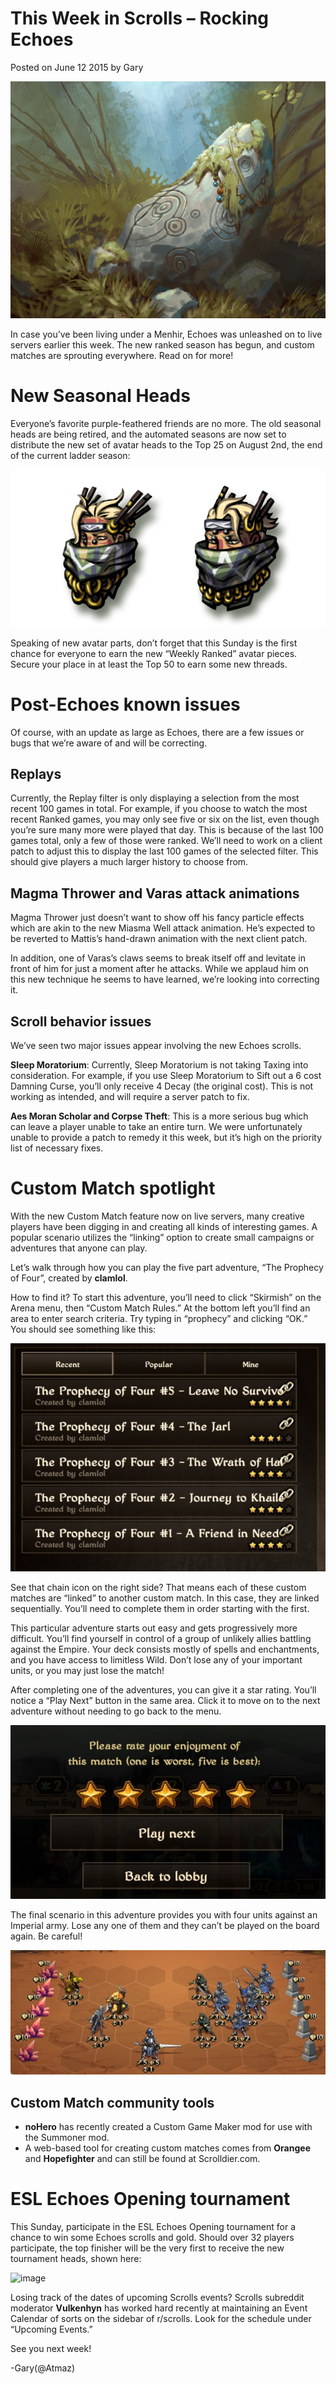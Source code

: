 # This Week in Scrolls – Rocking Echoes

Posted on June 12 2015 by Gary

![image](images/2015/06/overgrown_menhir.png)

In case you’ve been living under a Menhir, Echoes was unleashed on to live servers earlier this week. The new ranked season has begun, and custom matches are sprouting everywhere. Read on for more!


# New Seasonal Heads
Everyone’s favorite purple-feathered friends are no more. The old seasonal heads are being retired, and the automated seasons are now set to distribute the new set of avatar heads to the Top 25 on August 2nd, the end of the current ladder season:

![image](images/2015/06/New-Season-Heads-.png)

Speaking of new avatar parts, don’t forget that this Sunday is the first chance for everyone to earn the new “Weekly Ranked” avatar pieces. Secure your place in at least the Top 50 to earn some new threads.

# Post-Echoes known issues
Of course, with an update as large as Echoes, there are a few issues or bugs that we’re aware of and will be correcting.

## Replays
Currently, the Replay filter is only displaying a selection from the most recent 100 games in total. For example, if you choose to watch the most recent Ranked games, you may only see five or six on the list, even though you’re sure many more were played that day. This is because of the last 100 games total, only a few of those were ranked. We’ll need to work on a client patch to adjust this to display the last 100 games of the selected filter. This should give players a much larger history to choose from.

## Magma Thrower and Varas attack animations
Magma Thrower just doesn’t want to show off his fancy particle effects which are akin to the new Miasma Well attack animation. He’s expected to be reverted to Mattis’s hand-drawn animation with the next client patch.

In addition, one of Varas’s claws seems to break itself off and levitate in front of him for just a moment after he attacks. While we applaud him on this new technique he seems to have learned, we’re looking into correcting it.

## Scroll behavior issues
We’ve seen two major issues appear involving the new Echoes scrolls.

**Sleep Moratorium**: Currently, Sleep Moratorium is not taking Taxing into consideration. For example, if you use Sleep Moratorium to Sift out a 6 cost Damning Curse, you’ll only receive 4 Decay (the original cost). This is not working as intended, and will require a server patch to fix.

**Aes Moran Scholar and Corpse Theft**: This is a more serious bug which can leave a player unable to take an entire turn. We were unfortunately unable to provide a patch to remedy it this week, but it’s high on the priority list of necessary fixes.

# Custom Match spotlight
With the new Custom Match feature now on live servers, many creative players have been digging in and creating all kinds of interesting games. A popular scenario utilizes the “linking” option to create small campaigns or adventures that anyone can play.

Let’s walk through how you can play the five part adventure, “The Prophecy of Four”,  created by **clamlol**.

How to find it?
To start this adventure, you’ll need to click “Skirmish” on the Arena menu, then “Custom Match Rules.” At the bottom left you’ll find an area to enter search criteria. Try typing in “prophecy” and clicking “OK.” You should see something like this:

![image](images/2015/06/Prophecy-1-600x434.jpg) 

See that chain icon on the right side? That means each of these custom matches are “linked” to another custom match. In this case, they are linked sequentially. You’ll need to complete them in order starting with the first.

This particular adventure starts out easy and gets progressively more difficult. You’ll find yourself in control of a group of unlikely allies battling against the Empire. Your deck consists mostly of spells and enchantments, and you have access to limitless Wild. Don’t lose any of your important units, or you may just lose the match!

After completing one of the adventures, you can give it a star rating. You’ll notice a “Play Next” button in the same area. Click it to move on to the next adventure without needing to go back to the menu.

![image](images/2015/06/Prophecy-2.jpg)

The final scenario in this adventure provides you with four units against an Imperial army.  Lose any one of them and they can’t be played on the board again. Be careful!

![image](images/2015/06/Prophecy-3-600x237.jpg)

## Custom Match community tools
* **noHero** has recently created a Custom Game Maker mod for use with the Summoner mod.
* A web-based tool for creating custom matches comes from **Orangee** and **Hopefighter** and can still be found at Scrolldier.com.
 
# ESL Echoes Opening tournament
This Sunday, participate in the ESL Echoes Opening tournament for a chance to win some Echoes scrolls and gold. Should over 32 players participate, the top finisher will be the very first to receive the new tournament heads, shown here:

![image](2015/06/Tournament-Heads-2.png)

Losing track of the dates of upcoming Scrolls events? Scrolls subreddit moderator **Vulkenhyn** has worked hard recently at maintaining an Event Calendar of sorts on the sidebar of r/scrolls. Look for the schedule under “Upcoming Events.”

See you next week!

-Gary(@Atmaz)
